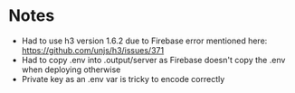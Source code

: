 # Notes

- Had to use h3 version 1.6.2 due to Firebase error mentioned here: https://github.com/unjs/h3/issues/371
- Had to copy .env into .output/server as Firebase doesn't copy the .env when deploying otherwise
- Private key as an .env var is tricky to encode correctly